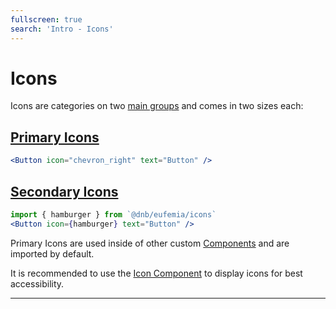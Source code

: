 ```yaml
---
fullscreen: true
search: 'Intro - Icons'
---
```


<Intro>

# Icons

Icons are categories on two [main groups](!/icons) and comes in two sizes each:

## [Primary Icons](!/icons/primary)

```jsx
<Button icon="chevron_right" text="Button" />
```

## [Secondary Icons](!/icons/secondary)

```jsx
import { hamburger } from `@dnb/eufemia/icons`
<Button icon={hamburger} text="Button" />
```

Primary Icons are used inside of other custom [Components](!/uilib/components) and are imported by default.

It is recommended to use the [Icon Component](!/uilib/components/icon) to display icons for best accessibility.

---

<IntroFooter href="/uilib/intro/10-layout" text="Next - Components, Elements and Patterns" />

</Intro>
